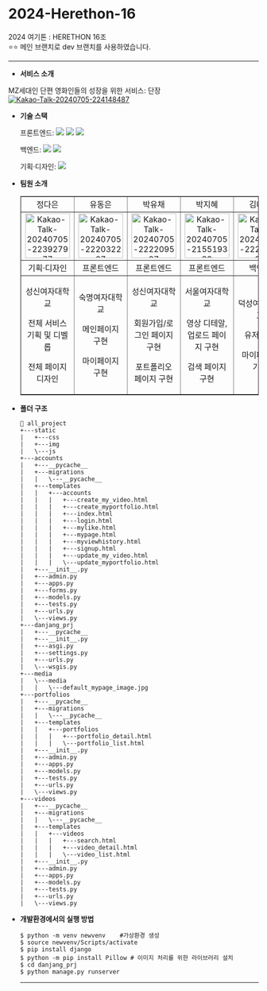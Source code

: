 # 2024-Herethon-16
2024 여기톤 : HERETHON 16조 <br/>
⭐️⭐️ 메인 브랜치로 dev 브랜치를 사용하였습니다.

<hr/>

- **서비스 소개**
  
<span>MZ세대인 단편 영화인들의 성장을 위한 서비스: 단장</span>
<span><a href="https://ibb.co/hmjvYd3"><img src="https://i.ibb.co/QKRGDHy/Kakao-Talk-20240705-224148487.jpg" alt="Kakao-Talk-20240705-224148487" border="0"></a></span>

- **기술 스택**

  <span>프론트엔드: </span> <img src="https://img.shields.io/badge/html-E34F26?style=for-the-badge&logo=html5&logoColor=white"> <img src="https://img.shields.io/badge/css-1572B6?style=for-the-badge&logo=css3&logoColor=white"> <img src="https://img.shields.io/badge/javascript-F7DF1E?style=for-the-badge&logo=javascript&logoColor=black">

  <span>백엔드: </span><img src="https://img.shields.io/badge/python-3776AB?style=for-the-badge&logo=python&logoColor=white"> <img src="https://img.shields.io/badge/django-092E20?style=for-the-badge&logo=Django&logoColor=white">

  <span>기획·디자인: </span> <img src="https://img.shields.io/badge/figma-F24E1E?style=for-the-badge&logo=figma&logoColor=white">

- **팀원 소개**
  <table border="" cellspacing="0" cellpadding="0" width="100%">
  <tr width="100%">
  <td  align="center">정다은</a></td>
  <td  align="center">유동은</a></td>
  <td  align="center">박유채</a></td>
  <td  align="center">박지혜</a></td>
  <td  align="center">김나영</a></td>
  <td  align="center">정세윤</a></td>
  </tr>
  <tr width="100%">
  <td  align="center"><a href="https://imgbb.com/"><img src="https://i.ibb.co/xhX2djw/Kakao-Talk-20240705-223927977.png" alt="Kakao-Talk-20240705-223927977" border="0" width="90px"></a></td>
  <td  align="center"><a href="https://imgbb.com/"><img src="https://i.ibb.co/7yRjftN/Kakao-Talk-20240705-222032207.png" alt="Kakao-Talk-20240705-222032207" border="0" width="90px"></a></td>
  <td  align="center"><a href="https://imgbb.com/"><img src="https://i.ibb.co/3RsXJjx/Kakao-Talk-20240705-222209507.png" alt="Kakao-Talk-20240705-222209507" border="0" width="90px"></a></td>
    <td  align="center"><a href="https://imgbb.com/"><img src="https://i.ibb.co/CbVZwGD/Kakao-Talk-20240705-215519338.png" alt="Kakao-Talk-20240705-215519338" border="0"width="90px"></a></td>
  <td  align="center"><a href="https://imgbb.com/"><img src="https://i.ibb.co/LpLKYcG/Kakao-Talk-20240705-222222797.png" alt="Kakao-Talk-20240705-222222797" border="0" width="90px"></a></td>
  <td  align="center"><a href="https://imgbb.com/"><img src="https://i.ibb.co/BZssYLL/Kakao-Talk-20240705-222119219.png" alt="Kakao-Talk-20240705-222119219" border="0" width="90px"></a></td>
  </tr>
  <tr width="100%">
  <td  align="center">기획·디자인</td>
  <td  align="center">프론트엔드</td>
  <td  align="center">프론트엔드</td>
  <td  align="center">프론트엔드</td>
  <td  align="center">백엔드</td>
  <td  align="center">백엔드</td>
  </tr>
      <tr width="100%">
          <td  align="center"><p>성신여자대학교</p><p>전체 서비스 기획 및 디벨롭</p><p>전체 페이지 디자인</p></td>
           <td  align="center"><p>숙명여자대학교</p><p>메인페이지 구현</p><p>마이페이지 구현</p></td>
            <td  align="center"><p>성신여자대학교</p><p>회원가입/로그인 페이지 구현</p><p>포트폴리오 페이지 구현</p></td>
            <td  align="center"><p>서울여자대학교</p><p>영상 디테알, 업로드 페이지 구현</p><p>검색 페이지 구현</p></td>
            <td  align="center"><p>덕성여자대학교</p><p>유저 기능</p><p>마이페이지 기능</p></td>
            <td  align="center"><p>동덕여자대학교</p><p>메인 페이지 기능</p><p>포트폴리오 기능</p></td>
     </tr>
  </table>

- **폴더 구조**

  ```
  📂 all_project
  +---static
  |   +---css
  |   +---img
  |   \---js
  +---accounts
  |   +---__pycache__
  |   +---migrations
  |   |   \---__pycache__
  |   +---templates
  |   |   +---accounts
  |   |   |   +---create_my_video.html
  |   |   |   +---create_myportfolio.html
  |   |   |   +---index.html
  |   |   |   +---login.html
  |   |   |   +---mylike.html
  |   |   |   +---mypage.html
  |   |   |   +---myviewhistory.html
  |   |   |   +---signup.html
  |   |   |   +---update_my_video.html
  |   |   |   \---update_myportfolio.html
  |   +---__init__.py
  |   +---admin.py
  |   +---apps.py
  |   +---forms.py
  |   +---models.py
  |   +---tests.py
  |   +---urls.py
  |   \---views.py
  +---danjang_prj
  |   +---__pycache__
  |   +---__init__.py
  |   +---asgi.py
  |   +---settings.py
  |   +---urls.py
  |   \---wsgis.py
  +---media
  |   \---media
  |   |   \---default_mypage_image.jpg
  +---portfolios
  |   +---__pycache__
  |   +---migrations
  |   |   \---__pycache__
  |   +---templates
  |   |   +---portfolios
  |   |   |   +---portfolio_detail.html
  |   |   |   \---portfolio_list.html
  |   +---__init__.py
  |   +---admin.py
  |   +---apps.py
  |   +---models.py
  |   +---tests.py
  |   +---urls.py
  |   \---views.py
  +---videos
  |   +---__pycache__
  |   +---migrations
  |   |   \---__pycache__
  |   +---templates
  |   |   +---videos
  |   |   |   +---search.html
  |   |   |   +---video_detail.html
  |   |   |   \---video_list.html
  |   +---__init__.py
  |   +---admin.py
  |   +---apps.py
  |   +---models.py
  |   +---tests.py
  |   +---urls.py
  |   \---views.py
  ```

- **개발환경에서의 실행 방법**
  ```
  $ python -m venv newvenv    #가상환경 생성
  $ source newvenv/Scripts/activate
  $ pip install django
  $ python -m pip install Pillow # 이미지 처리를 위한 라이브러리 설치
  $ cd danjang_prj
  $ python manage.py runserver
  ```
  <hr/>
